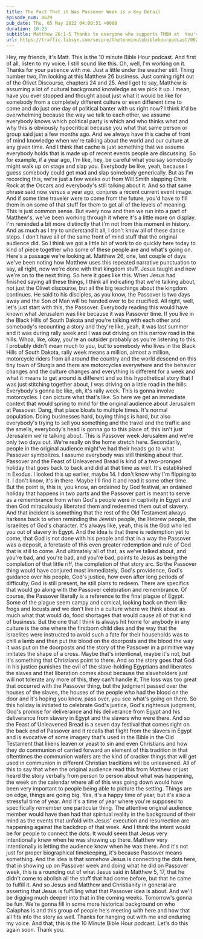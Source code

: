```yaml
---
title: The Fact That it Was Passover Week is a Key Detail
episode_num: 0629
pub_date: Thu, 05 May 2022 04:00:51 +0000
duration: 10:23
subtitle: Matthew 26:1-5 Thanks to everyone who supports TMBH at  You're the reason we can all do this together!  Music written and performed by .
url: https://traffic.libsyn.com/secure/thetenminutebiblehourpodcast/0629_-_Passover_Week_Is_a_Very_Key_Detail_in_the_Story_-.mp3
---
```


 Hey, my friends, it's Matt. This is the 10 minute Bible Hour podcast. And first of all, listen to my voice. I still sound like this. Oh, well, I'm working on it. Thanks for your patience with me. Just a little under the weather still. Thing number two, I'm looking at this Matthew 26 business. Just coming right out of the Olivet Discourse, chapters 24 and 25. And I got to say, Matthew is assuming a lot of cultural background knowledge as we pick it up. I mean, have you ever stopped and thought about just what it would be like for somebody from a completely different culture or even different time to come and do just one day of political banter with us right now? I think it'd be overwhelming because the way we talk to each other, we assume everybody knows which political party is which and who thinks what and why this is obviously hypocritical because you what that same person or group said just a few months ago. And we always have this cache of front of mind knowledge when we're talking about the world and our culture at any given time. And I think that cache is just something that we assume everybody holds that is made up of recent events people are discussing. So for example, if a year ago, I'm like, hey, be careful what you say somebody might walk up on stage and slap you. Everybody be like, yeah, because I guess somebody could get mad and slap somebody generically. But as I'm recording this, we're just a few weeks out from Will Smith slapping Chris Rock at the Oscars and everybody's still talking about it. And so that same phrase said now versus a year ago, conjures a recent current event image. And if some time traveler were to come from the future, you'd have to fill them in on some of that stuff for them to get all of the levels of meaning. This is just common sense. But every now and then we run into a part of Matthew's, we've been working through it where it's a little more on display. I'm reminded a bit more distinctly that I'm not from this moment in history. And as much as I try to understand it all, I don't know all of these dance steps. I don't have all of the same front of mind stuff that the original audience did. So I think we got a little bit of work to do quickly here today to kind of piece together who some of these people are and what's going on. Here's a passage we're looking at. Matthew 26, one, last couple of days we've been noting how Matthew uses this repeated narrative punctuation to say, all right, now we're done with that kingdom stuff. Jesus taught and now we're on to the next thing. So here it goes like this. When Jesus had finished saying all these things, I think all indicating that we're talking about, not just the Olivet discourse, but all the big teachings about the kingdom continues. He said to his disciples, as you know, the Passover is two days away and the Son of Man will be handed over to be crucified. All right, well, let's just start with this, the Passover. Everybody reading this would have known what Jerusalem was like because it was Passover time. If you live in the Black Hills of South Dakota and you're talking with each other and somebody's recounting a story and they're like, yeah, it was last summer and it was during rally week and I was out driving on this narrow road in the hills. Whoa, like, okay, you're an outsider probably as you're listening to this. I probably didn't mean much to you, but to somebody who lives in the Black Hills of South Dakota, rally week means a million, almost a million, motorcycle riders from all around the country and the world descend on this tiny town of Sturgis and there are motorcycles everywhere and the behavior changes and the culture changes and everything is different for a week and what it means to get around is different and so this hypothetical story that I was just stitching together about, I was driving on a little road in the hills. Everybody's gonna be like, oh, it's rally week. This is gonna involve motorcycles. I can picture what that's like. So here we get an immediate context that would spring to mind for the original audience about Jerusalem at Passover. Dang, that place bloats to multiple times. It's normal population. Doing businesses hard, buying things is hard, but also everybody's trying to sell you something and the travel and the traffic and the smells, everybody's head is gonna go to this place of, this isn't just Jerusalem we're talking about. This is Passover week Jerusalem and we're only two days out. We're really on the home stretch here. Secondarily, people in the original audience might've had their heads go to what Passover symbolizes. I assume everybody was still thinking about that. Passover and the Feast of Unleavened Bread is kind of a two-pronged holiday that goes back to back and did at that time as well. It's established in Exodus. I looked this up earlier, maybe 14. I don't know why I'm flipping to it. I don't know, it's in there. Maybe I'll find it and read it some other time. But the point is, this is, you know, an ordained by God festival, an ordained holiday that happens in two parts and the Passover part is meant to serve as a remembrance from when God's people were in captivity in Egypt and then God miraculously liberated them and redeemed them out of slavery. And that incident is something that the rest of the Old Testament always harkens back to when reminding the Jewish people, the Hebrew people, the Israelites of God's character. It's always like, yeah, this is the God who led you out of slavery in Egypt. And the idea is that there is redemption yet to come, that God is not done with his people and that in a way the Passover was a deposit, a foretaste of this even greater redemption and rule of God that is still to come. And ultimately all of that, as we've talked about, and you're bad, and you're bad, and you're bad, points to Jesus as being the completion of that little riff, the completion of that story arc. So the Passover thing would have conjured most immediately, God's providence, God's guidance over his people, God's justice, how even after long periods of difficulty, God is still present, he still plans to redeem. There are specifics that would go along with the Passover celebration and remembrance. Of course, the Passover literally is a reference to the final plague of Egypt. Some of the plague seem campy and comical, looking back on them like frogs and locusts and we don't live in a culture where we think about as much what that would do, food shortages that would cause all of that kind of business. But the one that I think is always hit home for anybody in any culture is the one where the firstborn child dies and the way that the Israelites were instructed to avoid such a fate for their households was to chill a lamb and then put the blood on the doorposts and the blood the way it was put on the doorposts and the story of the Passover in a primitive way imitates the shape of a cross. Maybe that's intentional, maybe it's not, but it's something that Christians point to there. And so the story goes that God in his justice punishes the evil of the slave-holding Egyptians and liberates the slaves and that liberation comes about because the slaveholders just will not tolerate any more of this, they can't handle it. The loss was too great that occurred with the Passover thing, but the judgment passed over the houses of the slaves, the houses of the people who had the blood on the door and it's hoping you know, pass over, you see what's going on there. So this holiday is initiated to celebrate God's justice, God's righteous judgment, God's promise for deliverance and his deliverance from Egypt and his deliverance from slavery in Egypt and the slavers who were there. And so the Feast of Unleavened Bread is a seven day festival that comes right on the back end of Passover and it recalls that flight from the slavers in Egypt and is evocative of some imagery that's used in the Bible in the Old Testament that likens leaven or yeast to sin and even Christians and how they do communion of carried forward an element of this tradition in that oftentimes the communion wafers are the kind of cracker things that will get used in communion in different Christian traditions will be unleavened. All of this to say that when the original audience read this from Matthew or just heard the story verbally from person to person about what was happening, the week on the calendar where all of this was going down would have been very important to people being able to picture the setting. Things are on edge, things are going big. Yes, it's a happy time of year, but it's also a stressful time of year. And it's a time of year where you're supposed to specifically remember one particular thing. The attentive original audience member would have then had that spiritual reality in the background of their mind as the events that unfold with Jesus' execution and resurrection are happening against the backdrop of that week. And I think the intent would be for people to connect the dots. It would seem that Jesus very intentionally knew when he was showing up there. Matthew very intentionally is letting the audience know when he was there. And it's not just for proper biographical timekeeping, it's because Passover means something. And the idea is that somehow Jesus is connecting the dots here, that in showing up on Passover week and doing what he did on Passover week, this is a rounding out of what Jesus said in Matthew 5, 17, that he didn't come to abolish all the stuff that had come before, but that he came to fulfill it. And so Jesus and Matthew and Christianity in general are asserting that Jesus is fulfilling what that Passover idea is about. And we'll be digging much deeper into that in the coming weeks. Tomorrow's gonna be fun. We're gonna fill in some more historical background on who Caiaphas is and this group of people he's meeting with here and how that all fits into the story as well. Thanks for hanging out with me and enduring my voice. And that, this is the 10 Minute Bible Hour podcast. Let's do this again soon. Thank you.
